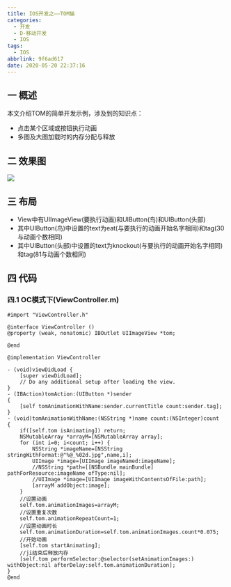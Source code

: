 ```yaml
---
title: IOS开发之——TOM猫
categories:
  - 开发
  - D-移动开发
  - IOS
tags:
  - IOS
abbrlink: 9f6ad617
date: 2020-05-20 22:37:16
---
```

## 一 概述

本文介绍TOM的简单开发示例，涉及到的知识点：

* 点击某个区域或按钮执行动画
* 多图及大图加载时的内存分配与释放

<!--more-->

## 二 效果图

![][1]

## 三 布局
* View中有UIImageView(要执行动画)和UIButton(鸟)和UIButton(头部)
* 其中UIButton(鸟)中设置的text为eat(与要执行的动画开始名字相同)和tag(30与动画个数相同)
* 其中UIButton(头部)中设置的text为knockout(与要执行的动画开始名字相同)和tag(81与动画个数相同)


## 四 代码

### 四.1 OC模式下(ViewController.m)

```
#import "ViewController.h"

@interface ViewController ()
@property (weak, nonatomic) IBOutlet UIImageView *tom;

@end

@implementation ViewController

- (void)viewDidLoad {
    [super viewDidLoad];
    // Do any additional setup after loading the view.
}
- (IBAction)tomAction:(UIButton *)sender
{
    [self tomAnimationWithName:sender.currentTitle count:sender.tag];
}
- (void)tomAnimationWithName:(NSString *)name count:(NSInteger)count
{
    if([self.tom isAnimating]) return;
    NSMutableArray *arrayM=[NSMutableArray array];
    for (int i=0; i<count; i++) {
        NSString *imageName=[NSString stringWithFormat:@"%@_%02d.jpg",name,i];
        UIImage *image=[UIImage imageNamed:imageName];
        //NSString *path=[[NSBundle mainBundle] pathForResource:imageName ofType:nil];
        //UIImage *image=[UIImage imageWithContentsOfFile:path];
        [arrayM addObject:image];
    }
    //设置动画
    self.tom.animationImages=arrayM;
    //设置重复次数
    self.tom.animationRepeatCount=1;
    //设置动画时长
    self.tom.animationDuration=self.tom.animationImages.count*0.075;
    //开始动画
    [self.tom startAnimating];
    //ji结束后释放内存
    [self.tom performSelector:@selector(setAnimationImages:) withObject:nil afterDelay:self.tom.animationDuration];
}
@end

```


[1]:https://cdn.jsdelivr.net/gh/PGzxc/CDN@master/blog-ios/ios-tom-cat-animal.gif